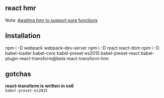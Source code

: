 ## react hmr

Note: [Awaiting hmr to support pure functions](https://github.com/gaearon/react-transform-boilerplate/issues/9)


## Installation

npm i -D webpack webpack-dev-server
npm i -D react react-dom
npm i -D babel-loader babel-core babel-preset-es2015 babel-preset-react babel-plugin-react-transform@beta react-transform-hmr

## gotchas

**react-transform is written in es6**  
`babel-preset-es2015`
